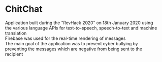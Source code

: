 # ChitChat

Application built during the "RevHack 2020" on 18th January 2020 using the various language APIs for text-to-speech, speech-to-text and machine translation
<br>
Firebase was used for the real-time rendering of messages
<br>
The main goal of the application was to prevent cyber bullying by preventing the messages which are negative from being sent to the recipient
